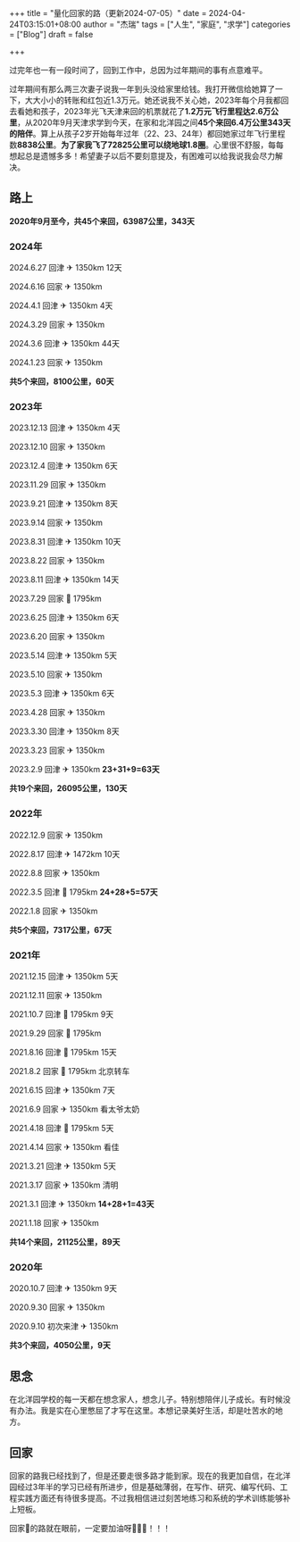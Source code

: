 +++
title = "量化回家的路（更新2024-07-05）"
date = 2024-04-24T03:15:01+08:00
author = "杰瑞"
tags = ["人生", "家庭", "求学"]
categories = ["Blog"]
draft = false

+++

过完年也一有一段时间了，回到工作中，总因为过年期间的事有点意难平。

过年期间有那么两三次妻子说我一年到头没给家里给钱。我打开微信给她算了一下，大大小小的转账和红包近1.3万元。她还说我不关心她，2023年每个月我都回去看她和孩子，2023年光飞天津来回的机票就花了**1.2万元飞行里程达2.6万公里**，从2020年9月天津求学到今天，在家和北洋园之间**45个来回6.4万公里343天的陪伴**。算上从孩子2岁开始每年过年（22、23、24年）都回她家过年飞行里程数**8838公里**。**为了家我飞了72825公里可以绕地球1.8圈**。心里很不舒服，每每想起总是遗憾多多！希望妻子以后不要刻意提及，有困难可以给我说我会尽力解决。

## 路上

**2020年9月至今，共45个来回，63987公里，343天**

### 2024年

2024.6.27 回津 ✈ 1350km	12天

2024.6.16 回家 ✈ 1350km

2024.4.1 回津 ✈ 1350km	4天

2024.3.29 回家 ✈ 1350km

2024.3.6 回津 ✈ 1350km	 44天

2024.1.23 回家 ✈ 1350km

**共5个来回，8100公里，60天**

### 2023年

2023.12.13 回津 ✈ 1350km	 4天

2023.12.10 回家 ✈ 1350km

2023.12.4 回津 ✈ 1350km	 6天

2023.11.29 回家 ✈ 1350km

2023.9.21 回津 ✈ 1350km	 8天

2023.9.14 回家 ✈ 1350km

2023.8.31 回津 ✈ 1350km	 10天

2023.8.22 回家 ✈ 1350km

2023.8.11 回津 ✈ 1350km	14天

2023.7.29 回家 🚆 1795km

2023.6.25 回津 ✈ 1350km	 6天

2023.6.20 回家 ✈ 1350km

2023.5.14 回津 ✈ 1350km	 5天

2023.5.10 回家 ✈ 1350km

2023.5.3 回津 ✈ 1350km	 6天

2023.4.28 回家 ✈ 1350km

2023.3.30 回津 ✈ 1350km	 8天

2023.3.23 回家 ✈ 1350km

2023.2.9 回津 ✈ 1350km	 **23+31+9=63天**

**共19个来回，26095公里，130天**

### 2022年

2022.12.9 回家 ✈ 1350km

2022.8.17 回津 ✈ 1472km	10天

2022.8.8 回家 ✈ 1350km

2022.3.5 回津 🚆 1795km	**24+28+5=57天**

2022.1.8  回家 ✈ 1350km

**共5个来回，7317公里，67天**

### 2021年

2021.12.15 回津 ✈ 1350km	5天

2021.12.11 回家 ✈ 1350km  

2021.10.7 回津 🚆 1795km	9天

2021.9.29 回家 🚆 1795km

2021.8.16 回津 🚆 1795km	15天

2021.8.2 回家 🚆 1795km 北京转车

2021.6.15 回津 ✈ 1350km	7天

2021.6.9 回家 ✈ 1350km  看太爷太奶

2021.4.18 回津 🚆 1795km	5天

2021.4.14 回家 ✈ 1350km  看佳

2021.3.21 回津 ✈ 1350km	5天

2021.3.17 回家 ✈ 1350km  清明

2021.3.1 回津 ✈ 1350km	**14+28+1=43天**

2021.1.18 回家 ✈ 1350km

**共14个来回，21125公里，89天**

### 2020年

2020.10.7  回津 ✈ 1350km	9天

2020.9.30  回家 ✈ 1350km

2020.9.10  初次来津 ✈ 1350km

**共3个来回，4050公里，9天**

## 思念

在北洋园学校的每一天都在想念家人，想念儿子。特别想陪伴儿子成长。有时候没有办法。我是实在心里憋屈了才写在这里。本想记录美好生活，却是吐苦水的地方。

## 回家

回家的路我已经找到了，但是还要走很多路才能到家。现在的我更加自信，在北洋园经过3年半的学习已经有所进步，但是基础薄弱，在写作、研究、编写代码、工程实践方面还有待很多提高。不过我相信进过刻苦地练习和系统的学术训练能够补上短板。

回家🏡的路就在眼前，一定要加油呀💪💪💪！！！
